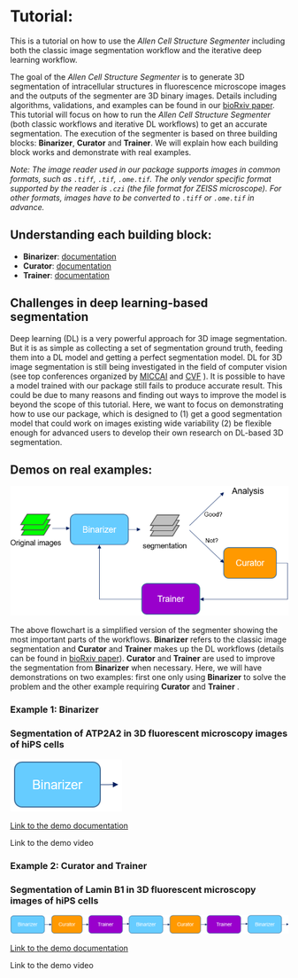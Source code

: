 # Tutorial:

This is a tutorial on how to use the *Allen Cell Structure Segmenter* including both the classic image segmentation workflow and the iterative deep learning workflow.

The goal of the *Allen Cell Structure Segmenter* is to generate 3D segmentation of intracellular structures in fluorescence microscope images and the outputs of the segmenter are 3D binary images. Details including algorithms, validations, and examples can be found in our [bioRxiv paper](https://www.biorxiv.org/content/10.1101/491035v1). This tutorial will focus on how to run the *Allen Cell Structure Segmenter* (both classic workflows and iterative DL workflows) to get an accurate segmentation. The execution of the segmenter is based on three building blocks: **Binarizer**, **Curator** and **Trainer**. We will explain how each building block works and demonstrate with real examples.

*Note: The image reader used in our package supports images in common formats, such as `.tiff`, `.tif`, `.ome.tif`. The only vendor specific format supported by the reader is `.czi` (the file format for ZEISS microscope). For other formats, images have to be converted to `.tiff` or `.ome.tif` in advance.* 

## Understanding each building block:

* **Binarizer**: [documentation](./bb1.md)
* **Curator**: [documentation](./bb2.md)
* **Trainer**: [documentation](./bb3.md)

## Challenges in deep learning-based segmentation

Deep learning (DL) is a very powerful approach for 3D image segmentation. But it is as simple as collecting a set of segmentation ground truth, feeding them into a DL model and getting a perfect segmentation model. DL for 3D image segmentation is still being investigated in the field of computer vision (see top conferences organized by [MICCAI](http://www.miccai.org/) and [CVF](https://www.thecvf.com/) ). It is possible to have a model trained with our package still fails to produce accurate result. This could be due to many reasons and finding out ways to improve the model is beyond the scope of this tutorial. Here, we want to focus on demonstrating how to use our package, which is designed to (1) get a good segmentation model that could work on images existing wide variability (2) be flexible enough for advanced users to develop their own research on DL-based 3D segmentation.

## Demos on real examples:

![overview pic](./overview_pic.png)

The above flowchart is a simplified version of the segmenter showing the most important parts of the workflows. **Binarizer** refers to the classic image segmentation and **Curator** and **Trainer** makes up the DL workflows (details can be found in [bioRxiv paper](https://www.biorxiv.org/content/10.1101/491035v1)). **Curator** and **Trainer** are used to improve the segmentation from **Binarizer** when necessary. Here, we will have demonstrations on two examples: first one only using **Binarizer** to solve the problem and the other example requiring **Curator** and **Trainer** .

### Example 1: **Binarizer** 
### Segmentation of ATP2A2 in 3D fluorescent microscopy images of hiPS cells 

![demo1 pic](./demo1_pic.png)

[Link to the demo documentation](./demo_1.md)

Link to the demo video

### Example 2: **Curator** and  **Trainer** 
### Segmentation of Lamin B1 in 3D fluorescent microscopy images of hiPS cells 

![demo2 pic](./demo2_pic.png)

[Link to the demo documentation](./demo_2.md)

Link to the demo video



